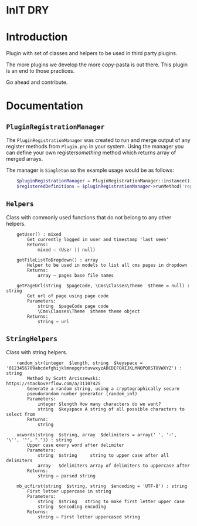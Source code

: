 # InIT DRY

# Introduction
Plugin with set of classes and helpers to be used in third party plugins.

The more plugins we develop the more copy-pasta is out there. This plugin is an end to those practices.

Go ahead and contribute.

# Documentation

## `PluginRegistrationManager`
The `PluginRegistrationManager` was created to run and merge output of any register methods from `Plugin.php` in your system. Using the manager you can define your own register*something* method which returns array of merged arrays.

The manager is `Singleton` so the example usage would be as follows:

```php
    $pluginRegistrationManager = PluginRegistrationManager::instance();
    $registeredDefinitions = $pluginRegistrationManager->runMethod('registerMyPluginDefinitions');
```

## `Helpers`

Class with commonly used functions that do not belong to any other helpers.

```
    getUser() : mixed
        Get currently logged in user and timestamp 'last seen'
        Returns:
            mixed — (User || null)

    getFileListToDropdown() : array
        Helper to be used in models to list all cms pages in dropdown
        Returns:
            array — pages base file names

    getPageUrl(string  $pageCode, \Cms\Classes\Theme  $theme = null) : string
        Get url of page using page code
        Parameters:
            string 	$pageCode page code
            \Cms\Classes\Theme 	$theme theme object
        Returns:
            string — url
```

## `StringHelpers`

Class with string helpers.

```
    random_str(integer  $length, string  $keyspace = '0123456789abcdefghijklmnopqrstuvwxyzABCDEFGHIJKLMNOPQRSTUVWXYZ') : string
        Method by Scott Arciszewski: https://stackoverflow.com/a/31107425
        Generate a random string, using a cryptographically secure
        pseudorandom number generator (random_int)
        Parameters:
            integer $length How many characters do we want?
            string 	$keyspace A string of all possible characters to select from
        Returns:
            string

    ucwords(string  $string, array  $delimiters = array(' ', '-', '\'', '"', ".")) : string
        Upper case every word after delimiter
        Parameters:
            string 	$string     string to upper case after all delimiters
            array 	$delimiters array of delimiters to uppercase after
        Returns:
            string — parsed string

    mb_ucfirst(string  $string, string  $encoding = 'UTF-8') : string
        First letter uppercase in string
        Parameters:
            string 	$string   string to make first letter upper case
            string 	$encoding encoding
        Returns:
            string — First letter uppercased string

```
